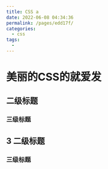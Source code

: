 ```yaml
---
title: CSS a
date: 2022-06-08 04:34:36
permalink: /pages/edd17f/
categories: 
  - css
tags: 
  - 
---
```


# 美丽的CSS的就爱发

## 二级标题
### 三级标题
## 3 二级标题
### 三级标题